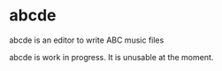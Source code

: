 # abcde
abcde is an editor to write ABC music files

abcde is work in progress. It is unusable at the moment.

